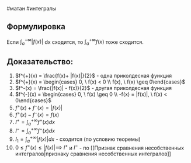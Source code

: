 #матан #интегралы 
## Формулировка
Если $\int_{a}^{+\infty} |f(x)|$ dx сходится, то $\int_a^{+\infty} f(x)$ тоже сходится.
## Доказательство:
1. $f^{+}(x) = \frac{f(x)+ |f(x)|}{2}$ - одна приколдесная функция
2. $f^{+}(x) = \begin{cases} 0, \ f(x) < 0 \\ f(x), \ f(x) \geq 0\end{cases}$
3. $f^-(x) = \frac{|f(x)| - f(x)}{2}$ - другая приколдесная функция
4. $f^{-}(x) = \begin{cases} 0, \ f(x) \geq 0 \\ -f(x) = |f(x)|, \ f(x) < 0\end{cases}$
5. $f^+(x) + f^-(x) = |f(x)|$
6. $f^+(x) - f^-(x) = f(x)$
7. $I^+ = \int_a^{+ \infty} f^+(x) dx$
8. $I^- = \int_a^{+ \infty} f^-(x) dx$
9. $I_1 = \int_a^{+ \infty} |f(x)| dx$ - сходится (по условию теоремы)
10. $0 \leq f^+(x) \leq |f(x)| \implies$ $I^+$ и $I^-$ - по [[Признак сравнения несобственных интегралов|признаку сравнения несобственных интегралов]] 